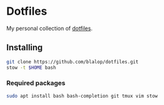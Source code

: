 # Dotfiles

My personal collection of [dotfiles](http://dotfiles.github.io/).

## Installing

```bash
git clone https://github.com/blalop/dotfiles.git
stow -t $HOME bash
```

### Required packages

```bash
sudo apt install bash bash-completion git tmux vim stow
```